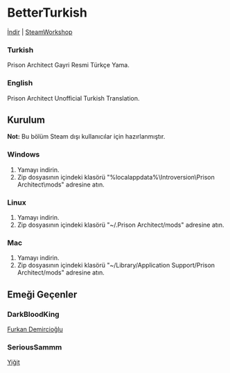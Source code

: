  # BetterTurkish
[İndir](https://github.com/Darkbloodking00/BetterTurkish/releases)
| [SteamWorkshop](https://steamcommunity.com/sharedfiles/filedetails/?id=2383916847)

### Turkish

Prison Architect Gayri Resmi Türkçe Yama.

### English

Prison Architect Unofficial Turkish Translation.

## Kurulum
**Not:** Bu bölüm Steam dışı kullanıcılar için hazırlanmıştır.
### Windows

1. Yamayı indirin.
2. Zip dosyasının içindeki klasörü "%localappdata%\Introversion\Prison Architect\mods" adresine atın.

### Linux

1. Yamayı indirin.
2. Zip dosyasının içindeki klasörü "~/.Prison Architect/mods" adresine atın.

### Mac

1. Yamayı indirin.
2. Zip dosyasının içindeki klasörü "~/Library/Application Support/Prison Architect/mods" adresine atın.

## Emeği Geçenler

### DarkBloodKing
[Furkan Demircioğlu](https://steamcommunity.com/id/DarkBlood007/)

### SeriousSammm
[Yiğit](https://steamcommunity.com/id/rozzyrozzyoglu/)
